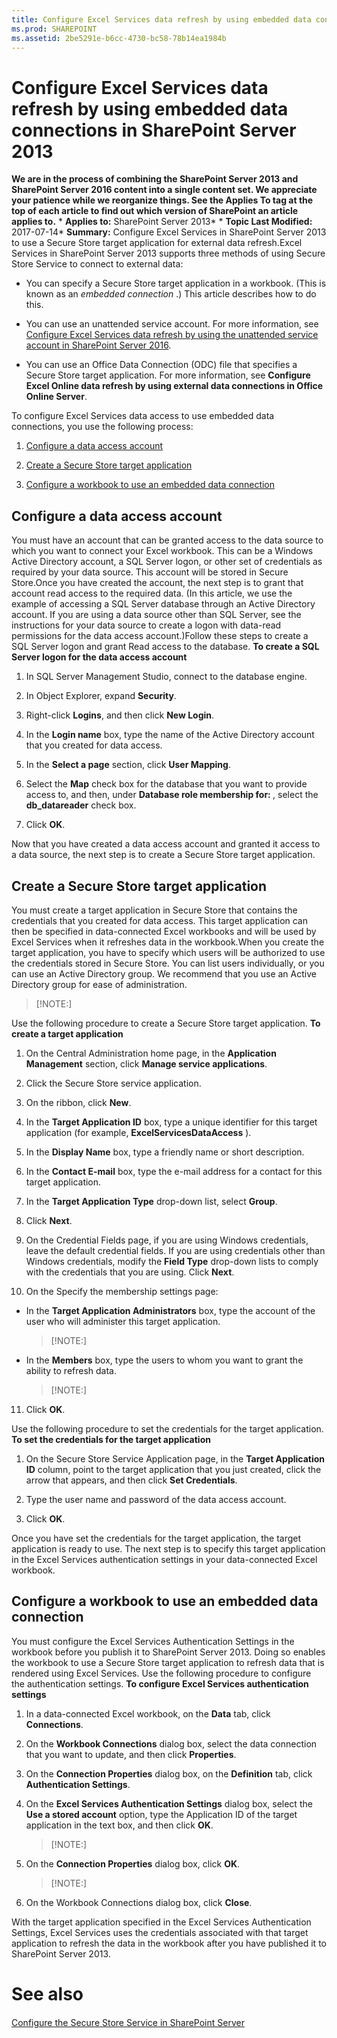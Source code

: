 ```yaml
---
title: Configure Excel Services data refresh by using embedded data connections in SharePoint Server 2013
ms.prod: SHAREPOINT
ms.assetid: 2be5291e-b6cc-4730-bc58-78b14ea1984b
---
```



# Configure Excel Services data refresh by using embedded data connections in SharePoint Server 2013
 **We are in the process of combining the SharePoint Server 2013 and SharePoint Server 2016 content into a single content set. We appreciate your patience while we reorganize things. See the Applies To tag at the top of each article to find out which version of SharePoint an article applies to.** * **Applies to:** SharePoint Server 2013*  * **Topic Last Modified:** 2017-07-14* **Summary:** Configure Excel Services in SharePoint Server 2013 to use a Secure Store target application for external data refresh.Excel Services in SharePoint Server 2013 supports three methods of using Secure Store Service to connect to external data:
- You can specify a Secure Store target application in a workbook. (This is known as an  *embedded connection*  .) This article describes how to do this.
    
  
- You can use an unattended service account. For more information, see  [Configure Excel Services data refresh by using the unattended service account in SharePoint Server 2016](html/configure-excel-services-data-refresh-by-using-the-unattended-service-account-in.md).
    
  
- You can use an Office Data Connection (ODC) file that specifies a Secure Store target application. For more information, see **Configure Excel Online data refresh by using external data connections in Office Online Server**.
    
  
To configure Excel Services data access to use embedded data connections, you use the following process:
1.  [Configure a data access account](#part1)
    
  
2.  [Create a Secure Store target application](#part2)
    
  
3.  [Configure a workbook to use an embedded data connection](#ConfigureWorkbook)
    
  

## Configure a data access account
<a name="part1"> </a>

You must have an account that can be granted access to the data source to which you want to connect your Excel workbook. This can be a Windows Active Directory account, a SQL Server logon, or other set of credentials as required by your data source. This account will be stored in Secure Store.Once you have created the account, the next step is to grant that account read access to the required data. (In this article, we use the example of accessing a SQL Server database through an Active Directory account. If you are using a data source other than SQL Server, see the instructions for your data source to create a logon with data-read permissions for the data access account.)Follow these steps to create a SQL Server logon and grant Read access to the database. **To create a SQL Server logon for the data access account**
1. In SQL Server Management Studio, connect to the database engine.
    
  
2. In Object Explorer, expand **Security**.
    
  
3. Right-click **Logins**, and then click **New Login**.
    
  
4. In the **Login name** box, type the name of the Active Directory account that you created for data access.
    
  
5. In the **Select a page** section, click **User Mapping**.
    
  
6. Select the **Map** check box for the database that you want to provide access to, and then, under **Database role membership for: <database>**, select the **db_datareader** check box.
    
  
7. Click **OK**.
    
  
Now that you have created a data access account and granted it access to a data source, the next step is to create a Secure Store target application.
## Create a Secure Store target application
<a name="part2"> </a>

You must create a target application in Secure Store that contains the credentials that you created for data access. This target application can then be specified in data-connected Excel workbooks and will be used by Excel Services when it refreshes data in the workbook.When you create the target application, you have to specify which users will be authorized to use the credentials stored in Secure Store. You can list users individually, or you can use an Active Directory group. We recommend that you use an Active Directory group for ease of administration.
> [!NOTE:]

  
    
    

Use the following procedure to create a Secure Store target application. **To create a target application**
1. On the Central Administration home page, in the **Application Management** section, click **Manage service applications**.
    
  
2. Click the Secure Store service application.
    
  
3. On the ribbon, click **New**.
    
  
4. In the **Target Application ID** box, type a unique identifier for this target application (for example, **ExcelServicesDataAccess** ).
    
  
5. In the **Display Name** box, type a friendly name or short description.
    
  
6. In the **Contact E-mail** box, type the e-mail address for a contact for this target application.
    
  
7. In the **Target Application Type** drop-down list, select **Group**.
    
  
8. Click **Next**.
    
  
9. On the Credential Fields page, if you are using Windows credentials, leave the default credential fields. If you are using credentials other than Windows credentials, modify the **Field Type** drop-down lists to comply with the credentials that you are using. Click **Next**.
    
  
10. On the Specify the membership settings page:
    
  - In the **Target Application Administrators** box, type the account of the user who will administer this target application.
    
    > [!NOTE:]
      
  - In the **Members** box, type the users to whom you want to grant the ability to refresh data.
    
    > [!NOTE:]
      
11. Click **OK**.
    
  
Use the following procedure to set the credentials for the target application. **To set the credentials for the target application**
1. On the Secure Store Service Application page, in the **Target Application ID** column, point to the target application that you just created, click the arrow that appears, and then click **Set Credentials**.
    
  
2. Type the user name and password of the data access account.
    
  
3. Click **OK**.
    
  
Once you have set the credentials for the target application, the target application is ready to use. The next step is to specify this target application in the Excel Services authentication settings in your data-connected Excel workbook.
## Configure a workbook to use an embedded data connection
<a name="ConfigureWorkbook"> </a>

You must configure the Excel Services Authentication Settings in the workbook before you publish it to SharePoint Server 2013. Doing so enables the workbook to use a Secure Store target application to refresh data that is rendered using Excel Services. Use the following procedure to configure the authentication settings. **To configure Excel Services authentication settings**
1. In a data-connected Excel workbook, on the **Data** tab, click **Connections**.
    
  
2. On the **Workbook Connections** dialog box, select the data connection that you want to update, and then click **Properties**.
    
  
3. On the **Connection Properties** dialog box, on the **Definition** tab, click **Authentication Settings**.
    
  
4. On the **Excel Services Authentication Settings** dialog box, select the **Use a stored account** option, type the Application ID of the target application in the text box, and then click **OK**.
    
    > [!NOTE:]
      
5. On the **Connection Properties** dialog box, click **OK**.
    
    > [!NOTE:]
      
6. On the Workbook Connections dialog box, click **Close**.
    
  
With the target application specified in the Excel Services Authentication Settings, Excel Services uses the credentials associated with that target application to refresh the data in the workbook after you have published it to SharePoint Server 2013.
# See also

#### 

 [Configure the Secure Store Service in SharePoint Server](html/configure-the-secure-store-service-in-sharepoint-server.md)
  
    
    

  
    
    

